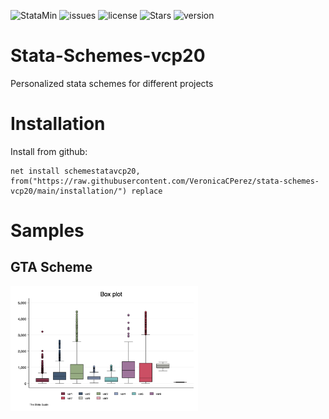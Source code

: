 ![StataMin](https://img.shields.io/badge/stata-2015-blue) ![issues](https://img.shields.io/github/issues/VeronicaCPerez/stata-schemes-vcp20/issues) ![license](https://img.shields.io/github/license/VeronicaCPerez/stata-schemes-vcp20) ![Stars](https://img.shields.io/github/stars/VeronicaCPerez/stata-schemes-vcp20) ![version](https://img.shields.io/github/v/release/VeronicaCPerez/stata-schemes-vcp20) 

# Stata-Schemes-vcp20
Personalized stata schemes for different projects

# Installation

Install from github:

```
net install schemestatavcp20, from("https://raw.githubusercontent.com/VeronicaCPerez/stata-schemes-vcp20/main/installation/") replace
```

# Samples

## GTA Scheme

<img src="./figures/sample gta graph.png" height="200">
